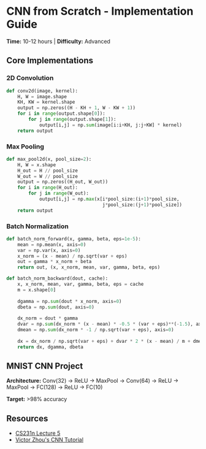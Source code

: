 # CNN from Scratch - Implementation Guide

**Time:** 10-12 hours | **Difficulty:** Advanced

## Core Implementations

### 2D Convolution
```python
def conv2d(image, kernel):
    H, W = image.shape
    KH, KW = kernel.shape
    output = np.zeros((H - KH + 1, W - KW + 1))
    for i in range(output.shape[0]):
        for j in range(output.shape[1]):
            output[i,j] = np.sum(image[i:i+KH, j:j+KW] * kernel)
    return output
```

### Max Pooling
```python
def max_pool2d(x, pool_size=2):
    H, W = x.shape
    H_out = H // pool_size
    W_out = W // pool_size
    output = np.zeros((H_out, W_out))
    for i in range(H_out):
        for j in range(W_out):
            output[i,j] = np.max(x[i*pool_size:(i+1)*pool_size, 
                                   j*pool_size:(j+1)*pool_size])
    return output
```

### Batch Normalization
```python
def batch_norm_forward(x, gamma, beta, eps=1e-5):
    mean = np.mean(x, axis=0)
    var = np.var(x, axis=0)
    x_norm = (x - mean) / np.sqrt(var + eps)
    out = gamma * x_norm + beta
    return out, (x, x_norm, mean, var, gamma, beta, eps)

def batch_norm_backward(dout, cache):
    x, x_norm, mean, var, gamma, beta, eps = cache
    m = x.shape[0]
    
    dgamma = np.sum(dout * x_norm, axis=0)
    dbeta = np.sum(dout, axis=0)
    
    dx_norm = dout * gamma
    dvar = np.sum(dx_norm * (x - mean) * -0.5 * (var + eps)**(-1.5), axis=0)
    dmean = np.sum(dx_norm * -1 / np.sqrt(var + eps), axis=0)
    
    dx = dx_norm / np.sqrt(var + eps) + dvar * 2 * (x - mean) / m + dmean / m
    return dx, dgamma, dbeta
```

## MNIST CNN Project

**Architecture:** Conv(32) → ReLU → MaxPool → Conv(64) → ReLU → MaxPool → FC(128) → ReLU → FC(10)

**Target:** >98% accuracy

## Resources
- [CS231n Lecture 5](http://cs231n.stanford.edu/slides/2017/cs231n_2017_lecture5.pdf)
- [Victor Zhou's CNN Tutorial](https://victorzhou.com/blog/intro-to-cnns-part-1/)
